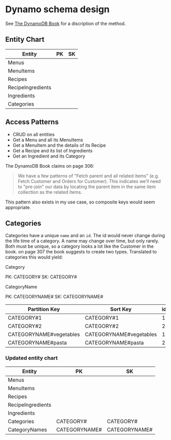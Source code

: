 # Dynamo schema design

See [The DynamoDB Book](https://www.dynamodbbook.com/) for a discription of the method.

## Entity Chart

| Entity            | PK | SK |
|-------------------|-------------|------------|
| Menus             |   |   |
| MenuItems         |   |   |
| Recipes           |   |   |
| RecipeIngredients |   |   |
| Ingredients       |   |   |
| Categories        |   |   |

## Access Patterns

- CRUD on all entities
- Get a Menu and all its MenuItems
- Get a MenuItem and the details of its Recipe
- Get a Recipe and its list of Ingredients
- Get an Ingredient and its Category

The DynamoDB Book claims on page 306:

> We have a few patterns of "Fetch parent and all related items" 
> (e.g. Fetch Customer and Orders for Customer). This indicates we’ll 
> need to "pre-join" our data by locating the parent item in the same 
> item collection as the related items.

This pattern also exists in my use case, so composite keys would seem appropriate.

## Categories

Categories have a unique `name` and an `id`. The id would never change during the life time of a category. A name may change over time, but only rarely. 
Both must be unique, so a category looks a lot like the Customer in the book. on page 307 the book suggests to create two types. Translated to categories this would yield:

Category

PK: CATEGORY#<id>
SK: CATEGORY#<id>

CategoryName

PK: CATEGORYNAME#<name>
SK: CATEGORYNAME#<name>

| Partition Key           | Sort Key                | id  | name       | shopOrder |
|-------------------------|-------------------------|-----|------------|-----------|
| CATEGORY#1              | CATEGORY#1              | 1   | vegetables | 1         |
| CATEGORY#2              | CATEGORY#2              | 2   | pasta      | 2         |
| CATEGORYNAME#vegetables | CATEGORYNAME#vegetables | 1   | vegetables |           |
| CATEGORYNAME#pasta      | CATEGORYNAME#pasta      | 2   | pasta      |           |

### Updated entity chart

| Entity            | PK                  | SK                  |
|-------------------|---------------------|---------------------|
| Menus             |                     |                     |
| MenuItems         |                     |                     |
| Recipes           |                     |                     |
| RecipeIngredients |                     |                     |
| Ingredients       |                     |                     |
| Categories        | CATEGORY#<id>       | CATEGORY#<id>       |
| CategoryNames     | CATEGORYNAME#<name> | CATEGORYNAME#<name> |


